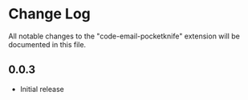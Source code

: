 # Change Log
All notable changes to the "code-email-pocketknife" extension will be documented in this file.

## 0.0.3
- Initial release